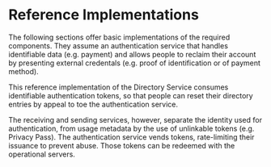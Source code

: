 # Reference Implementations

The following sections offer basic implementations of the required components. They assume an authentication service that handles identifiable data (e.g. payment) and allows people to reclaim their account by presenting external credentals (e.g. proof of identification or of payment method).

This reference implementation of the Directory Service consumes identifiable authentication tokens, so that people can reset their directory entries by appeal to toe the authentication service.

The receiving and sending services, however, separate the identity used for authentication, from usage metadata by the use of unlinkable tokens (e.g. Privacy Pass). The authentication service vends tokens, rate-limiting their issuance to prevent abuse. Those tokens can be redeemed with the operational servers. 
